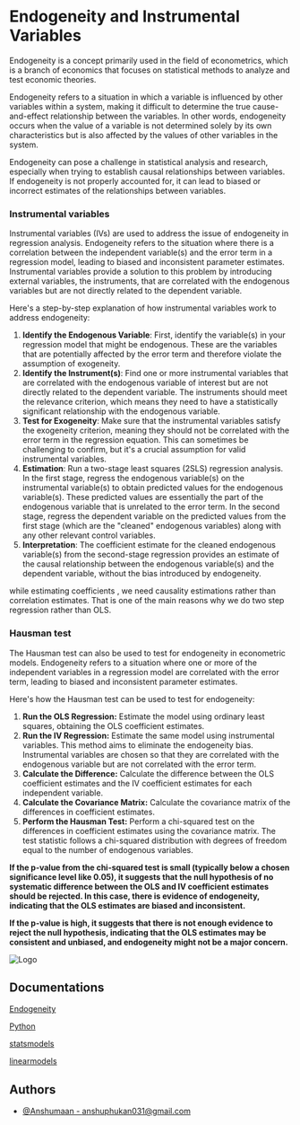 # Endogeneity and Instrumental Variables

Endogeneity is a concept primarily used in the field of econometrics, which is a branch of economics that focuses on statistical methods to analyze and test economic theories. 

Endogeneity refers to a situation in which a variable is influenced by other variables within a system, making it difficult to determine the true cause-and-effect relationship between the variables. In other words, endogeneity occurs when the value of a variable is not determined solely by its own characteristics but is also affected by the values of other variables in the system.

Endogeneity can pose a challenge in statistical analysis and research, especially when trying to establish causal relationships between variables. If endogeneity is not properly accounted for, it can lead to biased or incorrect estimates of the relationships between variables.

### Instrumental variables

Instrumental variables (IVs) are used to address the issue of endogeneity in regression analysis. Endogeneity refers to the situation where there is a correlation between the independent variable(s) and the error term in a regression model, leading to biased and inconsistent parameter estimates. Instrumental variables provide a solution to this problem by introducing external variables, the instruments, that are correlated with the endogenous variables but are not directly related to the dependent variable.

Here's a step-by-step explanation of how instrumental variables work to address endogeneity:

1. **Identify the Endogenous Variable**: First, identify the variable(s) in your regression model that might be endogenous. These are the variables that are potentially affected by the error term and therefore violate the assumption of exogeneity.
2. **Identify the Instrument(s)**: Find one or more instrumental variables that are correlated with the endogenous variable of interest but are not directly related to the dependent variable. The instruments should meet the relevance criterion, which means they need to have a statistically significant relationship with the endogenous variable.
3. **Test for Exogeneity**: Make sure that the instrumental variables satisfy the exogeneity criterion, meaning they should not be correlated with the error term in the regression equation. This can sometimes be challenging to confirm, but it's a crucial assumption for valid instrumental variables.
4. **Estimation**: Run a two-stage least squares (2SLS) regression analysis. In the first stage, regress the endogenous variable(s) on the instrumental variable(s) to obtain predicted values for the endogenous variable(s). These predicted values are essentially the part of the endogenous variable that is unrelated to the error term. In the second stage, regress the dependent variable on the predicted values from the first stage (which are the "cleaned" endogenous variables) along with any other relevant control variables.
5. **Interpretation**: The coefficient estimate for the cleaned endogenous variable(s) from the second-stage regression provides an estimate of the causal relationship between the endogenous variable(s) and the dependent variable, without the bias introduced by endogeneity.

while estimating coefficients , we need causality estimations rather than correlation estimates. That is one of the main reasons why we do two step regression rather than OLS.

### Hausman test

The Hausman test can also be used to test for endogeneity in econometric models. Endogeneity refers to a situation where one or more of the independent variables in a regression model are correlated with the error term, leading to biased and inconsistent parameter estimates.

Here's how the Hausman test can be used to test for endogeneity:

1. **Run the OLS Regression:** Estimate the model using ordinary least squares, obtaining the OLS coefficient estimates.
2. **Run the IV Regression:** Estimate the same model using instrumental variables. This method aims to eliminate the endogeneity bias. Instrumental variables are chosen so that they are correlated with the endogenous variable but are not correlated with the error term.
3. **Calculate the Difference:** Calculate the difference between the OLS coefficient estimates and the IV coefficient estimates for each independent variable.
4. **Calculate the Covariance Matrix:** Calculate the covariance matrix of the differences in coefficient estimates.
5. **Perform the Hausman Test:** Perform a chi-squared test on the differences in coefficient estimates using the covariance matrix. The test statistic follows a chi-squared distribution with degrees of freedom equal to the number of endogenous variables.

**If the p-value from the chi-squared test is small (typically below a chosen significance level like 0.05), it suggests that the null hypothesis of no systematic difference between the OLS and IV coefficient estimates should be rejected. In this case, there is evidence of endogeneity, indicating that the OLS estimates are biased and inconsistent.**

**If the p-value is high, it suggests that there is not enough evidence to reject the null hypothesis, indicating that the OLS estimates may be consistent and unbiased, and endogeneity might not be a major concern.**


![Logo](![image](https://github.com/Anshumaan031/endogeneity-for-econometrics-/assets/67821036/cbb5a3c6-59dc-4fda-93be-2e46fd2a3f2a)
)



## Documentations

[Endogeneity](https://www.sciencedirect.com/topics/psychology/endogeneity) 

[Python](https://www.python.org/doc/)

[statsmodels](https://www.statsmodels.org/stable/index.html)

[linearmodels](https://bashtage.github.io/linearmodels/)

## Authors

- [@Anshumaan - <anshuphukan031@gmail.com>](https://github.com/Anshumaan031)
